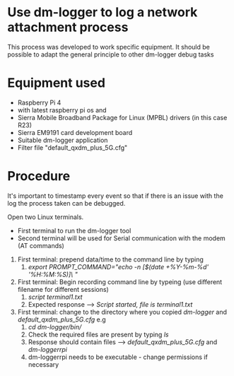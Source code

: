 # Use dm-logger to log a network attachment process

This process was developed to work specific equipment. It should be possible to adapt the general principle to other dm-logger debug tasks

# Equipment used
* Raspberry Pi 4 
* with latest raspberry pi os and 
* Sierra Mobile Broadband Package for Linux (MPBL) drivers (in this case R23)
* Sierra EM9191 card development board
* Suitable dm-logger application
* Filter file "default_qxdm_plus_5G.cfg"

# Procedure

It's important to timestamp every event so that if there is an issue with the log the process taken can be debugged.

Open two Linux terminals. 
* First terminal to run the dm-logger tool
* Second terminal will be used for Serial communication with the modem (AT commands)



1. First terminal: prepend data/time to the command line by typing
    1. *export PROMPT_COMMAND="echo -n \[\$(date +%Y-%m-%d' '%H:%M:%S)\]\ "*
1. First terminal: Begin recording command line by typeing (use different filename for different sessions) 
    1. *script terminal1.txt* 
    1. Expected response --> *Script started, file is terminal1.txt* 
1. First terminal: change to the directory where you copied *dm-logger* and *default_qxdm_plus_5G.cfg* e.g 
    1. *cd dm-logger/bin/*
    1. Check the required files are present by typing *ls*
    2. Response should contain files --> *default_qxdm_plus_5G.cfg* and *dm-loggerrpi* 
    3. dm-loggerrpi needs to be executable - change permissions if necessary  

